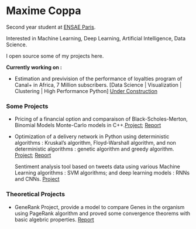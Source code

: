 # Maxime Coppa 

Second year student at [ENSAE Paris](https://www.ensae.fr/en).

Interested in Machine Learning, Deep Learning, Artificial Intelligence, Data Science.

I open source some of my projects here.

__Currently working on :__

- Estimation and previvision of the performance of loyalties program of Canal+ in Africa, 7 Million subscribers.  [Data Science | Visualization | Clustering | High Performance Python] [Under Construction](https://github.com/Statapp-CANAL/Statapp-CANAL)




### Some Projects

- Pricing of a financial option and comparaison of Black-Scholes-Merton, Binomial Models Monte-Carlo models  in C++.[Project](https://github.com/MaxCoppa/Option-pricing-project); [Report](https://github.com/MaxCoppa/Option-pricing-project/blob/main/C%2B%2B%20project%20report.pdf)

- Optimization of a delivery network in Python using deterministic algorithms : Kruskal’s algorithm, Floyd-Warshall algorithm, and non deterministic algorithms : genetic algorithm and greedy algorithm. [Project](https://github.com/MaxCoppa/Transportation-network-project); [Report]()

   Sentiment analysis tool based on tweets data using various Machine Learning algorithms :  SVM algorithms; and deep learning models : 
RNNs and  CNNs. [Project]()

### Theoretical Projects 

- GeneRank Project, provide a model to compare Genes in the organism using PageRank algorithm and proved some convergence theorems with basic algebric properties. [Report]()
